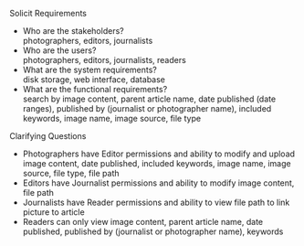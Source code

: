 Solicit Requirements
- Who are the stakeholders?<br />
photographers, editors, journalists
- Who are the users?<br />
photographers, editors, journalists, readers
- What are the system requirements?<br />
disk storage, web interface, database
- What are the functional requirements?<br />
search by image content, parent article name, date published (date ranges), published by (journalist or photographer name), included keywords, image name, image source, file type<br />


Clarifying Questions
- Photographers have Editor permissions and ability to modify and upload image content, date published, included keywords, image name, image source, file type, file path<br />
- Editors have Journalist permissions and ability to modify image content, file path<br />
- Journalists have Reader permissions and ability to view file path to link picture to article<br />
- Readers can only view image content, parent article name, date published, published by (journalist or photographer name), keywords<br />
